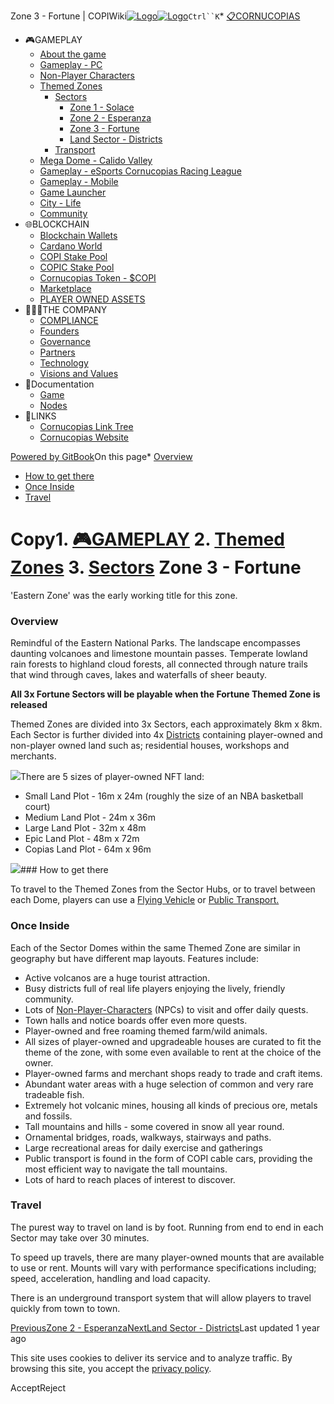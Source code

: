 Zone 3 - Fortune | COPIWiki[![Logo](https://copiwiki.cornucopias.io/~gitbook/image?url=https%3A%2F%2F1762761122-files.gitbook.io%2F%7E%2Ffiles%2Fv0%2Fb%2Fgitbook-x-prod.appspot.com%2Fo%2Forganizations%252FVpfHHIHQI6ROs7kspCfa%252Fsites%252Fsite_dzbNR%252Flogo%252FxczoLfMLSrLZyl8UxDSg%252FCornucopias_Logo-White-Medium.png%3Falt%3Dmedia%26token%3Dcfef2e74-c264-4b9d-bc1c-d89788f5dc9c&width=260&dpr=4&quality=100&sign=ce383b9c&sv=2)![Logo](https://copiwiki.cornucopias.io/~gitbook/image?url=https%3A%2F%2F1762761122-files.gitbook.io%2F%7E%2Ffiles%2Fv0%2Fb%2Fgitbook-x-prod.appspot.com%2Fo%2Forganizations%252FVpfHHIHQI6ROs7kspCfa%252Fsites%252Fsite_dzbNR%252Flogo%252FxczoLfMLSrLZyl8UxDSg%252FCornucopias_Logo-White-Medium.png%3Falt%3Dmedia%26token%3Dcfef2e74-c264-4b9d-bc1c-d89788f5dc9c&width=260&dpr=4&quality=100&sign=ce383b9c&sv=2)](/)`Ctrl``K`* [📋CORNUCOPIAS](/)
* 🎮GAMEPLAY
	+ [About the game](/gameplay/about-the-game)
	+ [Gameplay - PC](/gameplay/gameplay-pc)
	+ [Non-Player Characters](/gameplay/non-player-characters)
	+ [Themed Zones](/gameplay/themed-zones)
		- [Sectors](/gameplay/themed-zones/sectors)
			* [Zone 1 - Solace](/gameplay/themed-zones/sectors/zone-1-solace)
			* [Zone 2 - Esperanza](/gameplay/themed-zones/sectors/zone-2-esperanza)
			* [Zone 3 - Fortune](/gameplay/themed-zones/sectors/zone-3-fortune)
			* [Land Sector - Districts](/gameplay/themed-zones/sectors/land-sector-districts)
		- [Transport](/gameplay/themed-zones/transport)
	+ [Mega Dome - Calido Valley](/gameplay/mega-dome-calido-valley)
	+ [Gameplay - eSports Cornucopias Racing League](/gameplay/gameplay-esports-cornucopias-racing-league)
	+ [Gameplay - Mobile](/gameplay/gameplay-mobile)
	+ [Game Launcher](/gameplay/game-launcher)
	+ [City - Life](/gameplay/city-life)
	+ [Community](/gameplay/community)
* 🌐BLOCKCHAIN
	+ [Blockchain Wallets](/blockchain/blockchain-wallets)
	+ [Cardano World](/blockchain/cardano-world)
	+ [COPI Stake Pool](/blockchain/copi-stake-pool)
	+ [COPIC Stake Pool](/blockchain/copic-stake-pool)
	+ [Cornucopias Token - $COPI](/blockchain/cornucopias-token-usdcopi)
	+ [Marketplace](/blockchain/marketplace)
	+ [PLAYER OWNED ASSETS](/blockchain/player-owned-assets)
* 🧑‍🤝‍🧑THE COMPANY
	+ [COMPLIANCE](/the-company/compliance)
	+ [Founders](/the-company/founders)
	+ [Governance](/the-company/governance)
	+ [Partners](/the-company/partners)
	+ [Technology](/the-company/technology)
	+ [Visions and Values](/the-company/visions-and-values)
* 📖Documentation
	+ [Game](/documentation/game)
	+ [Nodes](/documentation/nodes)
* 🔗LINKS
	+ [Cornucopias Link Tree](https://linktr.ee/cornucopias.game)
	+ [Cornucopias Website](https://www.cornucopias.io)

[Powered by GitBook](https://www.gitbook.com/?utm_source=content&utm_medium=trademark&utm_campaign=PQmCVki2WHg9QcW9pdrX)On this page* [Overview](#overview)
* [How to get there](#how-to-get-there)
* [Once Inside](#once-inside)
* [Travel](#travel)

Copy1. [🎮GAMEPLAY](/gameplay)
2. [Themed Zones](/gameplay/themed-zones)
3. [Sectors](/gameplay/themed-zones/sectors)
Zone 3 - Fortune
================

'Eastern Zone' was the early working title for this zone.

### Overview

Remindful of the Eastern National Parks. The landscape encompasses daunting volcanoes and limestone mountain passes. Temperate lowland rain forests to highland cloud forests, all connected through nature trails that wind through caves, lakes and waterfalls of sheer beauty.

**All 3x Fortune Sectors will be playable when the Fortune Themed Zone is released**

Themed Zones are divided into 3x Sectors, each approximately 8km x 8km. Each Sector is further divided into 4x [Districts](/gameplay/themed-zones/sectors/land-sector-districts) containing player-owned and non-player owned land such as; residential houses, workshops and merchants.

![](https://copiwiki.cornucopias.io/~gitbook/image?url=https%3A%2F%2F4046923609-files.gitbook.io%2F%7E%2Ffiles%2Fv0%2Fb%2Fgitbook-x-prod.appspot.com%2Fo%2Fspaces%252FPQmCVki2WHg9QcW9pdrX%252Fuploads%252F3gJNui8spMH9hcVAwpUV%252Ffortune.png%3Falt%3Dmedia%26token%3D72fe8105-31d2-4cc2-915b-5478bc1d5f84&width=768&dpr=4&quality=100&sign=1583c2e1&sv=2)There are 5 sizes of player-owned NFT land:

* Small Land Plot - 16m x 24m (roughly the size of an NBA basketball court)
* Medium Land Plot - 24m x 36m
* Large Land Plot - 32m x 48m
* Epic Land Plot - 48m x 72m
* Copias Land Plot - 64m x 96m

![](https://copiwiki.cornucopias.io/~gitbook/image?url=https%3A%2F%2F4046923609-files.gitbook.io%2F%7E%2Ffiles%2Fv0%2Fb%2Fgitbook-x-prod.appspot.com%2Fo%2Fspaces%252FPQmCVki2WHg9QcW9pdrX%252Fuploads%252FHeEZbjuef5egTCeo3Ykp%252FCopiCafe_Copias_Compare.jpg%3Falt%3Dmedia%26token%3Df2d2fda5-97cf-41a6-8d88-b3da7992563d&width=768&dpr=4&quality=100&sign=6fd9968&sv=2)### How to get there

To travel to the Themed Zones from the Sector Hubs, or to travel between each Dome, players can use a [Flying Vehicle](/gameplay/themed-zones/transport/flying-vehicles) or [Public Transport.](/gameplay/themed-zones/transport/public-transport)

### Once Inside

Each of the Sector Domes within the same Themed Zone are similar in geography but have different map layouts. Features include:

* Active volcanos are a huge tourist attraction.
* Busy districts full of real life players enjoying the lively, friendly community.
* Lots of [Non-Player-Characters](/gameplay/non-player-characters) (NPCs) to visit and offer daily quests.
* Town halls and notice boards offer even more quests.
* Player-owned and free roaming themed farm/wild animals.
* All sizes of player-owned and upgradeable houses are curated to fit the theme of the zone, with some even available to rent at the choice of the owner.
* Player-owned farms and merchant shops ready to trade and craft items.
* Abundant water areas with a huge selection of common and very rare tradeable fish.
* Extremely hot volcanic mines, housing all kinds of precious ore, metals and fossils.
* Tall mountains and hills - some covered in snow all year round.
* Ornamental bridges, roads, walkways, stairways and paths.
* Large recreational areas for daily exercise and gatherings
* Public transport is found in the form of COPI cable cars, providing the most efficient way to navigate the tall mountains.
* Lots of hard to reach places of interest to discover.

### **Travel**

The purest way to travel on land is by foot. Running from end to end in each Sector may take over 30 minutes.

To speed up travels, there are many player-owned mounts that are available to use or rent. Mounts will vary with performance specifications including; speed, acceleration, handling and load capacity. 

There is an underground transport system that will allow players to travel quickly from town to town.

[PreviousZone 2 - Esperanza](/gameplay/themed-zones/sectors/zone-2-esperanza)[NextLand Sector - Districts](/gameplay/themed-zones/sectors/land-sector-districts)Last updated 1 year ago

This site uses cookies to deliver its service and to analyze traffic. By browsing this site, you accept the [privacy policy](https://www.cornucopias.io/privacy-policy).

AcceptReject